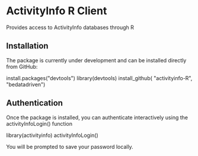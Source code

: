 
ActivityInfo R Client
=====================

Provides access to ActivityInfo databases through R 

Installation
------------

The package is currently under development and can be installed
directly from GitHub:

   install.packages("devtools")
   library(devtools)
   install_github( "activityinfo-R", "bedatadriven")


Authentication
--------------

Once the package is installed, you can authenticate interactively
using the activityInfoLogin() function


   library(activityinfo)
   activityInfoLogin()

You will be prompted to save your password locally. 



